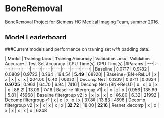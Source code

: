 # BoneRemoval
BoneRemoval Project for Siemens HC Medical Imaging Team, summer 2016.


## Model Leaderboard

###Current models and performance on training set *with* padding data.

| Model | Training Loss | Training Accuracy | Validation Loss | Validation Accuracy  | Test Set Accuracy | CPU Time(s)| GPU Time(s) |#Params
| ---|:---:|:---:|:---:| :---:|:---:|:---:|:---:|:---:|:---:|
|  Baseline              | 0.0717 | 0.9782 | 0.0809 | 0.9723 | 0.964 | 194.54 | **5.49** | 68920|
|  Baseline+(BN->ReLU)   | x | x | x | x | x | 204.06 | 6.40 | 68920|
| Decomp Net             | 0.1289 | 0.9711 | 0.0824 | **0.9725** | 0.963 | 64.70 | 6.94 | 7416 
| Decomp Net+(BN->ReLU)  | x | x | x | x | x | 88.21 | 13.09 | 7416
| Baseline filtergroup v1| x | x | x | x | 0.956 | 135.69 | 5.81 | 46968
| Baseline filtergroup v2| x | x | x | x | x | 66.80 | 6.32 | 21992
| Decomp filtergroup v1  | x | x | x | x | x | 37.80 | 13.83 | 4696
| Decomp filtergroup v2  | x | x | x | x | x | **32.72** | 18.00 | **2216**
| Resnet_decomp          | x | x | x | x | x | x | x | 6248
